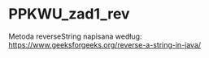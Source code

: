 # PPKWU_zad1_rev
Metoda reverseString napisana według: https://www.geeksforgeeks.org/reverse-a-string-in-java/
